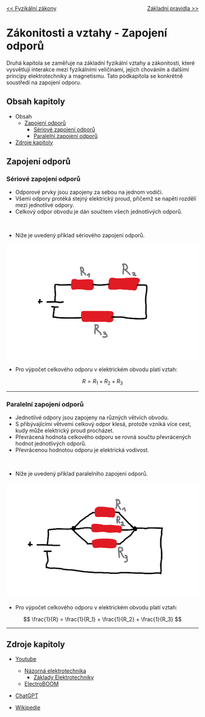<div style="display: flex; width: 100%; justify-content: space-between;">
  <a href="./podkapitola_1.md"><< Fyzikální zákony</a>
  <a href="./podkapitola_3.md">Základní pravidla >></a>
</div>





# Zákonitosti a vztahy - Zapojení odporů
Druhá kapitola se zaměřuje na základní fyzikální vztahy a zákonitosti, které vysvětlují interakce mezi fyzikálními veličinami, jejich chováním a dalšími principy elektrotechniky a magnetismu. Tato podkapitola se konkrétně soustředí na zapojení odporu.





## Obsah kapitoly
- Obsah
    - [Zapojení odporů](#zapojení-odporů)
        - [Sériové zapojení odporů](#sériové-zapojení-odporů)
        - [Paralelní zapojení odporů](#paralelní-zapojení-odporů)
- [Zdroje kapitoly](#zdroje-kapitoly)





## Zapojení odporů

### Sériové zapojení odporů
- Odporové prvky jsou zapojeny za sebou na jednom vodiči.
- Všemi odpory protéká stejný elektrický proud, přičemž se napětí rozdělí mezi jednotlivé odpory.
- Celkový odpor obvodu je dán součtem všech jednotlivých odporů.

<br>

- Níže je uvedený příklad sériového zapojení odporů.

![Sériové zapojení odporů](../../img/kapitola_2/ilustrace_5.png)

- Pro výpočet celkového odporu v elektrickém obvodu platí vztah:

$$
R = R_1 + R_2 + R_3
$$

---



### Paralelní zapojení odporů
- Jednotlivé odpory jsou zapojeny na různých větvích obvodu.
- S přibývajícími větvemi celkový odpor klesá, protože vzniká více cest, kudy může elektrický proud procházet.
- Převrácená hodnota celkového odporu se rovná součtu převrácených hodnot jednotlivých odporů.
- Převrácenou hodnotou odporu je elektrická vodivost.

<br>

- Níže je uvedený příklad paralelního zapojení odporů.

![Paralelní zapojení odporů](../../img/kapitola_2/ilustrace_6.png)

- Pro výpočet celkového odporu v elektrickém obvodu platí vztah:

$$
\frac{1}{R} = \frac{1}{R_1} + \frac{1}{R_2} + \frac{1}{R_3}
$$

---





## Zdroje kapitoly
- [Youtube](https://youtube.com/)
    - [Názorná elektrotechnika](https://youtube.com/@nazornaelektrotechnika)
        - [Základy Elektrotechniky](https://youtube.com/playlist?list=PL3r1xGSQfP9TBwvTqYEf6E-L9duHQbnir)
    - [ElectroBOOM](https://www.youtube.com/@ElectroBOOM)

- [ChatGPT](https://chatgpt.com/)

- [Wikipedie](https://wikipedia.org)